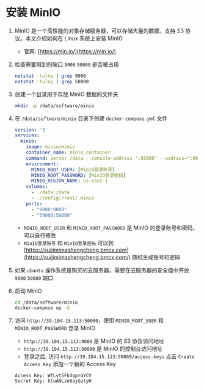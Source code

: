 # 安装 MinIO
1. MinIO 是一个高性能的对象存储服务器，可以存储大量的数据，支持 S3 协议。本文介绍如何在 Linux 系统上安装 MinIO
    - 官网: [https://min.io/](https://min.io/)

2. 检查需要用到的端口 `9000` `50000` 是否被占用
    ```bash
    netstat -tulnp | grep 9000
    netstat -tulnp | grep 50000
    ```

2. 创建一个目录用于存放 MinIO 数据的文件夹
    ```bash
    mkdir -p /data/software/minio
    ```

3. 在 `/data/software/minio` 目录下创建 `docker-compose.yml` 文件
    ```yaml
    version: '3'
    services:
      minio:
        image: minio/minio
        container_name: minio_container
        command: server /data --console-address ":50000" --address=":9000"
        environment:
          MINIO_ROOT_USER: [MinIO登录账号]
          MINIO_ROOT_PASSWORD: [MinIO登录密码]
          MINIO_REGION_NAME: us-east-1
        volumes:
          - ./data:/data
          - ./config:/root/.minio
        ports:
          - "9000:9000"
          - "50000:50000"
    ```
    - `MINIO_ROOT_USER` 和 `MINIO_ROOT_PASSWORD` 是 MinIO 的登录账号和密码，可以自行修改
    - `MinIO登录账号` 和 `MinIO登录密码` 可以到 [https://suijimimashengcheng.bmcx.com](https://suijimimashengcheng.bmcx.com/) 随机生成账号和密码

4. 如果 `ubuntu` 操作系统是购买的云服务器，需要在云服务器的安全组中开放 `9000` `50000` 端口

5. 启动 MinIO
    ```bash
    cd /data/software/minio
    docker-compose up -d
    ```

6. 访问 `http://39.104.15.113:50000`，使用 `MINIO_ROOT_USER` 和 `MINIO_ROOT_PASSWORD` 登录 MinIO
    - `http://39.104.15.113:9000` 是 MinIO 的 S3 协议访问地址
    - `http://39.104.15.113:50000` 是 MinIO 的控制台访问地址
    - 登录之后, 访问 `http://39.104.15.113:50000/access-keys` 点击 `Create Access Key` 添加一个新的 Access Key
    ```
    Access Key: WfLyt5Fkdgpr4YCV
    Secret Key: kluANLzo0ajGutyH
    ```